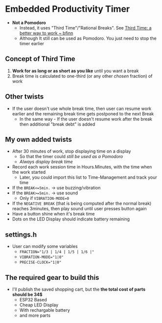 # Embedded Productivity Timer
- **Not a Pomodoro**
	- Instead, it uses "Third Time"/"Rational Breaks". See [Third Time: a better way to work ~ bfinn](https://www.lesswrong.com/posts/RWu8eZqbwgB9zaerh/third-time-a-better-way-to-work)
	- Although It still can be used as Pomodoro. You just need to stop the timer earlier
## Concept of Third Time
1. **Work for as long or as short as you like** until you want a break
2. Break time is calculated to one-third (or any other *chosen* fraction) of work

## Other twists
- If the user doesn't use whole break time, then user can resume work earlier and the remaining break time gets postponed to the next Break
	- In the same way - If the user doesn't resume work after the break then additional "break debt" is added

## My own added twists
- After 30 minutes of work, stop displaying time on a display
	- So that the timer could *still be used as a Pomodoro*
	- *Always display break time*
- Record each work session time in Hours.Minutes, with the time when the work started
	- Later, you could import this list to Time-Management and track your time
- If the `BREAK<=5min.` -> use buzzing/vibration
- If the `BREAK>=5min.` -> use sound
	- Only if `VIBRATION-MODE=0`
- If the `NEGATIVE BREAK` (that is being computed after the normal break) reaches 3minutes, then play sound until user presses button again
- Have a button shine when it's break time
- Dots on the LED Display should indicate battery remaining

## settings.h
- User can modify some variables
	- `FRACTION="1/3 | 1/4 | 1/5 | 1/6 |"`
	- `VIBRATION-MODE="1|0"`
	- `PRECISE-CLOCK="1|0"`

## The required gear to build this
- I'll publish the saved shopping cart, but the **the total cost of parts should be 34$**
	- ESP32 Based
	- Cheap LED Display
	- With rechargable battery
	- and more parts
